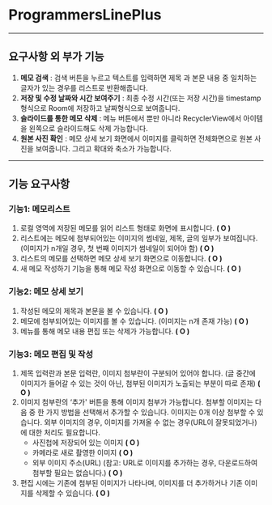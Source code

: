 # ProgrammersLinePlus

---

## 요구사항 외 부가 기능
1. **메모 검색** : 검색 버튼을 누르고 텍스트를 입력하면 제목 과 본문 내용 중 일치하는 글자가 있는 경우를 리스트로 반환해줍니다.
2. **저장 및 수정 날짜와 시간 보여주기** : 최종 수정 시간(또는 저장 시간)을 timestamp형식으로 Room에 저장하고 날짜형식으로 보여줍니다.
3. **슬라이드를 통한 메모 삭제** : 메뉴 버튼에서 뿐만 아니라 RecyclerView에서 아이템을 왼쪽으로 슬라이드해도 삭제 가능합니다.
4. **원본 사진 확인** : 메모 상세 보기 화면에서 이미지를 클릭하면 전체화면으로 원본 사진을 보여줍니다. 그리고 확대와 축소가 가능합니다.

--- 

## 기능 요구사항

### 기능1: 메모리스트
1. 로컬 영역에 저장된 메모를 읽어 리스트 형태로 화면에 표시합니다. **( O )**
2. 리스트에는 메모에 첨부되어있는 이미지의 썸네일, 제목, 글의 일부가 보여집니다. (이미지가 n개일 경우, 첫 번째 이미지가 썸네일이 되어야 함) **( O )**
3. 리스트의 메모를 선택하면 메모 상세 보기 화면으로 이동합니다. **( O )**
4. 새 메모 작성하기 기능을 통해 메모 작성 화면으로 이동할 수 있습니다. **( O )**

### 기능2: 메모 상세 보기
1. 작성된 메모의 제목과 본문을 볼 수 있습니다. **( O )**
2. 메모에 첨부되어있는 이미지를 볼 수 있습니다. (이미지는 n개 존재 가능) **( O )**
3. 메뉴를 통해 메모 내용 편집 또는 삭제가 가능합니다. **( O )**

### 기능3: 메모 편집 및 작성
1. 제목 입력란과 본문 입력란, 이미지 첨부란이 구분되어 있어야 합니다. (글 중간에 이미지가 들어갈 수 있는 것이 아닌, 첨부된 이미지가 노출되는 부분이 따로 존재) **( O )**
2. 이미지 첨부란의 ‘추가' 버튼을 통해 이미지 첨부가 가능합니다. 첨부할 이미지는 다음 중 한 가지 방법을 선택해서 추가할 수 있습니다. 이미지는 0개 이상 첨부할 수 있습니다. 외부 이미지의 경우, 이미지를 가져올 수 없는 경우(URL이 잘못되었거나)에 대한 처리도 필요합니다.
   - 사진첩에 저장되어 있는 이미지 **( O )**
   - 카메라로 새로 촬영한 이미지 **( O )**
   - 외부 이미지 주소(URL) (참고: URL로 이미지를 추가하는 경우, 다운로드하여 첨부할 필요는 없습니다.) **( O )**
3. 편집 시에는 기존에 첨부된 이미지가 나타나며, 이미지를 더 추가하거나 기존 이미지를 삭제할 수 있습니다. **( O )**

